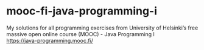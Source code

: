 # mooc-fi-java-programming-i
My solutions for all programming exercises from University of Helsinki’s free massive open online course (MOOC) - Java Programming I\
https://java-programming.mooc.fi/
